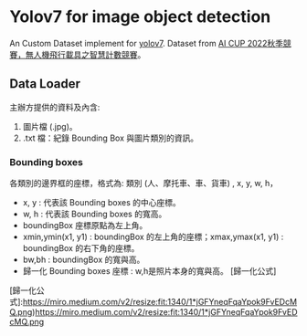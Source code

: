 # Yolov7 for image object detection
An Custom Dataset implement for [yolov7]. Dataset from [AI CUP 2022秋季競賽，無人機飛行載具之智慧計數競賽]。

## Data Loader
主辦方提供的資料及內含:
1. 圖片檔 (.jpg)。
2. .txt 檔：紀錄 Bounding Box 與圖片類別的資訊。

### Bounding boxes
各類別的邊界框的座標，格式為: 類別 (人、摩托車、車、貨車) , x, y, w, h，
- x, y : 代表該 Bounding boxes 的中心座標。
- w, h : 代表該 Bounding boxes 的寬高。
- boundingBox 座標原點為左上角。
- xmin,ymin(x1, y1) : boundingBox 的左上角的座標；xmax,ymax(x1, y1) : boundingBox 的右下角的座標。
- bw,bh : boundingBox 的寬與高。
- 歸一化 Bounding boxes 座標 : w,h是照片本身的寬與高。 [歸一化公式]

  
[yolov7]:https://github.com/WongKinYiu/yolov7
[AI CUP 2022秋季競賽，無人機飛行載具之智慧計數競賽]:https://tbrain.trendmicro.com.tw/Competitions/Details/25
[歸一化公式]:https://miro.medium.com/v2/resize:fit:1340/1*jGFYneqFqaYpok9FvEDcMQ.png)https://miro.medium.com/v2/resize:fit:1340/1*jGFYneqFqaYpok9FvEDcMQ.png
